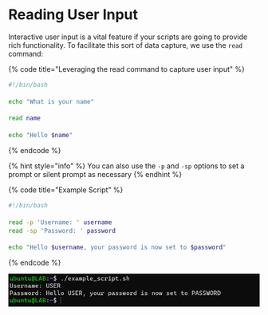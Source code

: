 # Reading User Input

Interactive user input is a vital feature if your scripts are going to provide rich functionality. To facilitate this sort of data capture, we use the `read` command:

{% code title="Leveraging the read command to capture user input" %}
```bash
#!/bin/bash

echo "What is your name"

read name

echo "Hello $name"
```
{% endcode %}

{% hint style="info" %}
You can also use the `-p` and `-sp` options to set a prompt or silent prompt as necessary
{% endhint %}

{% code title="Example Script" %}
```bash
#!/bin/bash

read -p 'Username: ' username
read -sp 'Password: ' password

echo "Hello $username, your password is now set to $password"
```
{% endcode %}

![Example of a script using -p and -sp with read](<../../../../.gitbook/assets/image (139).png>)
